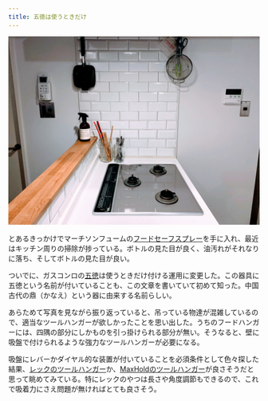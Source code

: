 ```yaml
---
title: 五徳は使うときだけ
---
```


![](/images/2020-10-05-gotoku.jpg)

とあるきっかけでマーチソンフュームの[フードセーフスプレー](https://www.amazon.co.jp/dp/B00K0KYB28/?tag=r7kamura07-22)を手に入れ、最近はキッチン周りの掃除が捗っている。ボトルの見た目が良く、油汚れがそれなりに落ち、そしてボトルの見た目が良い。

ついでに、ガスコンロの[五徳](https://ja.wikipedia.org/wiki/%E4%BA%94%E5%BE%B3)は使うときだけ付ける運用に変更した。この器具に五徳という名前が付いていることも、この文章を書いていて初めて知った。中国古代の鼎（かなえ）という器に由来する名前らしい。

あらためて写真を見ながら振り返っていると、吊っている物達が混雑しているので、適当なツールハンガーが欲しかったことを思い出した。うちのフードハンガーには、四隅の部分にしかものを引っ掛けられる部分が無い。そうなると、壁に吸盤で付けられるような強力なツールハンガーが必要になる。

吸盤にレバーかダイヤル的な装置が付いていることを必須条件として色々探した結果、[レックのツールハンガー](https://www.amazon.co.jp/dp/B073J5NZK2/?tag=r7kamura07-22)か、[MaxHoldのツールハンガー](https://www.amazon.co.jp/dp/B0768WLZNB/?tag=r7kamura07-22)が良さそうだと思って眺めてみている。特にレックのやつは長さや角度調節もできるので、これで吸着力にさえ問題が無ければとても良さそう。
